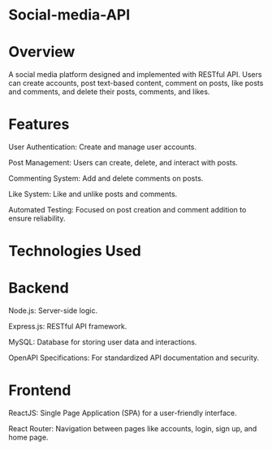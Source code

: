 # Social-media-API

# Overview
A social media platform designed and implemented with RESTful API. Users can create accounts, post text-based content, comment on posts, like posts and comments, and delete their posts, comments, and likes.

# Features
User Authentication: Create and manage user accounts.

Post Management: Users can create, delete, and interact with posts.

Commenting System: Add and delete comments on posts.

Like System: Like and unlike posts and comments.

Automated Testing: Focused on post creation and comment addition to ensure reliability.

# Technologies Used
# Backend
Node.js: Server-side logic.

Express.js: RESTful API framework.

MySQL: Database for storing user data and interactions.

OpenAPI Specifications: For standardized API documentation and security.

# Frontend
ReactJS: Single Page Application (SPA) for a user-friendly interface.

React Router: Navigation between pages like accounts, login, sign up, and home page.
